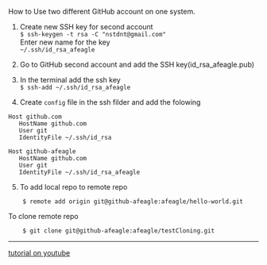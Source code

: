 How to Use two different GitHub account on one system.

1. Create new SSH key for second account  
`$ ssh-keygen -t rsa -C "nstdnt@gmail.com"`  
Enter new name for the key  
`~/.ssh/id_rsa_afeagle`	
2. Go to GitHub second account and add the SSH key(id_rsa_afeagle.pub)

3. In the terminal add the ssh key  
`$ ssh-add ~/.ssh/id_rsa_afeagle`
	
4. Create `config` file in the ssh filder and add the folowing  
```
Host github.com  
   HostName github.com  
   User git  
   IdentityFile ~/.ssh/id_rsa  
   
Host github-afeagle  
   HostName github.com  
   User git  
   IdentityFile ~/.ssh/id_rsa_afeagle
   ```
   		
5. To add local repo to remote repo  
```
	$ remote add origin git@github-afeagle:afeagle/hello-world.git  
```
	
To clone remote repo  
```
	$ git clone git@github-afeagle:afeagle/testCloning.git 
```
---	
[tutorial on youtube](https://www.youtube.com/watch?v=fnSRBRiQIU8)
